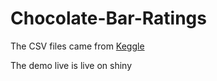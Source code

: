 # Chocolate-Bar-Ratings

The CSV files came from [Keggle](https://www.kaggle.com/rtatman/chocolate-bar-ratings/data)

The demo live is live on shiny
